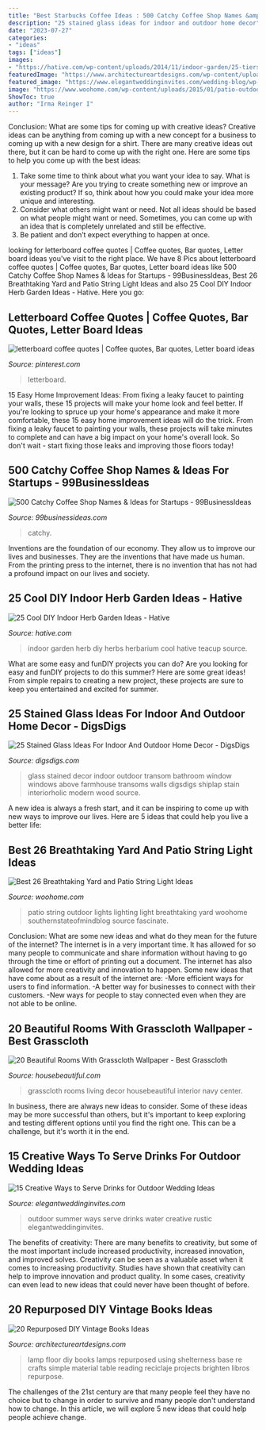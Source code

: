 ```yaml
---
title: "Best Starbucks Coffee Ideas : 500 Catchy Coffee Shop Names &amp; Ideas For Startups"
description: "25 stained glass ideas for indoor and outdoor home decor"
date: "2023-07-27"
categories:
- "ideas"
tags: ["ideas"]
images:
- "https://hative.com/wp-content/uploads/2014/11/indoor-garden/25-tiers-of-herbs.jpg"
featuredImage: "https://www.architectureartdesigns.com/wp-content/uploads/2013/07/1328.jpg"
featured_image: "https://www.elegantweddinginvites.com/wedding-blog/wp-content/uploads/2015/06/water-serve-ideas-for-summer-outdoor-wedding-ideas.jpg"
image: "https://www.woohome.com/wp-content/uploads/2015/01/patio-outdoor-string-lights-woohome-23.jpg"
ShowToc: true
author: "Irma Reinger I"
---
```



Conclusion: What are some tips for coming up with creative ideas?
Creative ideas can be anything from coming up with a new concept for a business to coming up with a new design for a shirt. There are many creative ideas out there, but it can be hard to come up with the right one. Here are some tips to help you come up with the best ideas: 
1) Take some time to think about what you want your idea to say. What is your message? Are you trying to create something new or improve an existing product? If so, think about how you could make your idea more unique and interesting. 
2) Consider what others might want or need. Not all ideas should be based on what people might want or need. Sometimes, you can come up with an idea that is completely unrelated and still be effective. 
3) Be patient and don’t expect everything to happen at once.

	

		
looking for letterboard coffee quotes | Coffee quotes, Bar quotes, Letter board ideas you've visit to the right place. We have 8 Pics about letterboard coffee quotes | Coffee quotes, Bar quotes, Letter board ideas like 500 Catchy Coffee Shop Names &amp; Ideas for Startups - 99BusinessIdeas, Best 26 Breathtaking Yard and Patio String Light Ideas and also 25 Cool DIY Indoor Herb Garden Ideas - Hative. Here you go:
		
    
## Letterboard Coffee Quotes | Coffee Quotes, Bar Quotes, Letter Board Ideas

<img loading=lazy src="https://i.pinimg.com/736x/f9/77/f2/f977f242f75184748913cae79f1394c4.jpg" onerror="this.onerror=null;this.src='https://tse3.mm.bing.net/th?id=OIP.GgySTDtkxUL1nMFzlTyQVAHaJ3&amp;pid=15.1';" alt="letterboard coffee quotes | Coffee quotes, Bar quotes, Letter board ideas">

_Source: pinterest.com_

>letterboard. 

	

15 Easy Home Improvement Ideas: From fixing a leaky faucet to painting your walls, these 15 projects will make your home look and feel better.
If you're looking to spruce up your home's appearance and make it more comfortable, these 15 easy home improvement ideas will do the trick. From fixing a leaky faucet to painting your walls, these projects will take minutes to complete and can have a big impact on your home's overall look. So don't wait - start fixing those leaks and improving those floors today!

    
## 500 Catchy Coffee Shop Names &amp; Ideas For Startups - 99BusinessIdeas

<img loading=lazy src="https://www.99businessideas.com/wp-content/uploads/2020/12/coffeeshopnames.jpg" onerror="this.onerror=null;this.src='https://tse4.mm.bing.net/th?id=OIP.q3C_WRAmEyedHre8K07n1wHaDt&amp;pid=15.1';" alt="500 Catchy Coffee Shop Names &amp; Ideas for Startups - 99BusinessIdeas">

_Source: 99businessideas.com_

>catchy. 

	

Inventions are the foundation of our economy. They allow us to improve our lives and businesses. They are the inventions that have made us human. From the printing press to the internet, there is no invention that has not had a profound impact on our lives and society.

    
## 25 Cool DIY Indoor Herb Garden Ideas - Hative

<img loading=lazy src="https://hative.com/wp-content/uploads/2014/11/indoor-garden/25-tiers-of-herbs.jpg" onerror="this.onerror=null;this.src='https://tse2.mm.bing.net/th?id=OIP.4RnxXOb-65zizvkcVai5qAHaK_&amp;pid=15.1';" alt="25 Cool DIY Indoor Herb Garden Ideas - Hative">

_Source: hative.com_

>indoor garden herb diy herbs herbarium cool hative teacup source. 

	

What are some easy and funDIY projects you can do?
Are you looking for easy and funDIY projects to do this summer? Here are some great ideas! From simple repairs to creating a new project, these projects are sure to keep you entertained and excited for summer.

    
## 25 Stained Glass Ideas For Indoor And Outdoor Home Decor - DigsDigs

<img loading=lazy src="http://www.digsdigs.com/photos/stained-glass-decor-ideas-for-indoor-and-outdoor-home-decor-12-554x831.jpg" onerror="this.onerror=null;this.src='https://tse1.mm.bing.net/th?id=OIP.pm4GQ8J5L3xLfPoyh6KgmAHaLH&amp;pid=15.1';" alt="25 Stained Glass Ideas For Indoor And Outdoor Home Decor - DigsDigs">

_Source: digsdigs.com_

>glass stained decor indoor outdoor transom bathroom window windows above farmhouse transoms walls digsdigs shiplap stain interiorholic modern wood source. 

	

A new idea is always a fresh start, and it can be inspiring to come up with new ways to improve our lives. Here are 5 ideas that could help you live a better life: 

    
## Best 26 Breathtaking Yard And Patio String Light Ideas

<img loading=lazy src="https://www.woohome.com/wp-content/uploads/2015/01/patio-outdoor-string-lights-woohome-23.jpg" onerror="this.onerror=null;this.src='https://tse2.mm.bing.net/th?id=OIP.s7b72o5CqplPDxDZ4KSpzgHaLH&amp;pid=15.1';" alt="Best 26 Breathtaking Yard and Patio String Light Ideas">

_Source: woohome.com_

>patio string outdoor lights lighting light breathtaking yard woohome southernstateofmindblog source fascinate. 

	

Conclusion: What are some new ideas and what do they mean for the future of the internet?
The internet is in a very important time. It has allowed for so many people to communicate and share information without having to go through the time or effort of printing out a document. The internet has also allowed for more creativity and innovation to happen. Some new ideas that have come about as a result of the internet are: 
-More efficient ways for users to find information.
-A better way for businesses to connect with their customers. 
-New ways for people to stay connected even when they are not able to be online.

    
## 20 Beautiful Rooms With Grasscloth Wallpaper - Best Grasscloth

<img loading=lazy src="https://hips.hearstapps.com/hmg-prod.s3.amazonaws.com/images/grasscloth-wallpaper-ideas-hbx1010114a-1559246247.jpg?crop=1xw:0.9996492458786391xh;center,top&amp;resize=480:*" onerror="this.onerror=null;this.src='https://tse3.mm.bing.net/th?id=OIP.oHaE6HTlpD4aEvqPNtJjGwHaLH&amp;pid=15.1';" alt="20 Beautiful Rooms With Grasscloth Wallpaper - Best Grasscloth">

_Source: housebeautiful.com_

>grasscloth rooms living decor housebeautiful interior navy center. 

	

In business, there are always new ideas to consider. Some of these ideas may be more successful than others, but it's important to keep exploring and testing different options until you find the right one. This can be a challenge, but it's worth it in the end.

    
## 15 Creative Ways To Serve Drinks For Outdoor Wedding Ideas

<img loading=lazy src="https://www.elegantweddinginvites.com/wedding-blog/wp-content/uploads/2015/06/water-serve-ideas-for-summer-outdoor-wedding-ideas.jpg" onerror="this.onerror=null;this.src='https://tse4.mm.bing.net/th?id=OIP.atQ8eeu_baGh4uEhvQptOgHaJ3&amp;pid=15.1';" alt="15 Creative Ways to Serve Drinks for Outdoor Wedding Ideas">

_Source: elegantweddinginvites.com_

>outdoor summer ways serve drinks water creative rustic elegantweddinginvites. 

	

The benefits of creativity: There are many benefits to creativity, but some of the most important include increased productivity, increased innovation, and improved solves.
Creativity can be seen as a valuable asset when it comes to increasing productivity. Studies have shown that creativity can help to improve innovation and product quality. In some cases, creativity can even lead to new ideas that could never have been thought of before.

    
## 20 Repurposed DIY Vintage Books Ideas

<img loading=lazy src="https://www.architectureartdesigns.com/wp-content/uploads/2013/07/1328.jpg" onerror="this.onerror=null;this.src='https://tse2.mm.bing.net/th?id=OIP.CTft2INDAO4N787n1lT4CAHaJ3&amp;pid=15.1';" alt="20 Repurposed DIY Vintage Books Ideas">

_Source: architectureartdesigns.com_

>lamp floor diy books lamps repurposed using shelterness base re crafts simple material table reading reciclaje projects brighten libros repurpose. 

	

The challenges of the 21st century are that many people feel they have no choice but to change in order to survive and many people don't understand how to change. In this article, we will explore 5 new ideas that could help people achieve change.

